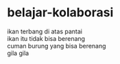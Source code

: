 # belajar-kolaborasi
ikan terbang di atas pantai  
ikan itu tidak bisa berenang  
cuman burung yang bisa berenang  
gila gila 
